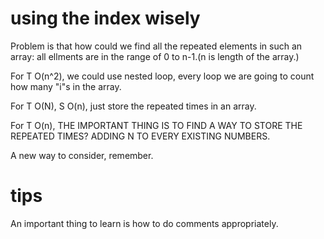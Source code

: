 # using the index wisely

Problem is that how could we find all the repeated elements in such an array: all ellments are in the range of 0 to n-1.(n is length of the array.)

For T O(n^2), we could use nested loop, every loop we are going to count how many "i"s in the array.

For T O(N), S O(n), just store the repeated times in an array.

For T O(n), THE IMPORTANT THING IS TO FIND A WAY TO STORE THE REPEATED TIMES? ADDING N TO EVERY EXISTING NUMBERS.

A new way to consider, remember.

# tips

An important thing to learn is how to do comments appropriately. 

